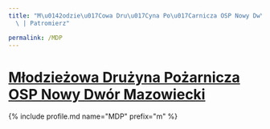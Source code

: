 ```yaml
---
title: "M\u0142odzie\u017Cowa Dru\u017Cyna Po\u017Carnicza OSP Nowy Dw\xF3r Mazowiecki\
  \ | Patromierz"

permalink: /MDP
---
```


# [Młodzieżowa Drużyna Pożarnicza OSP Nowy Dwór Mazowiecki](https://patronite.pl/MDP)

{% include profile.md name="MDP" prefix="m" %}

